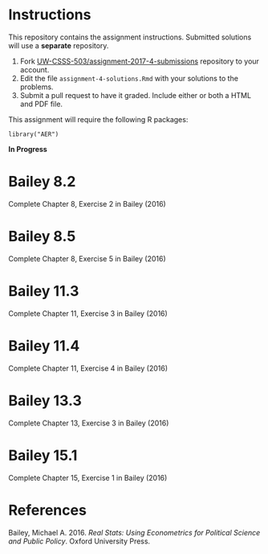 Instructions
============

This repository contains the assignment instructions. Submitted
solutions will use a **separate** repository.

1.  Fork
    [UW-CSSS-503/assignment-2017-4-submissions](https://github.com/UW-CSSS-503/assignment-2017-3-submissions)
    repository to your account.
2.  Edit the file `assignment-4-solutions.Rmd` with your solutions to
    the problems.
3.  Submit a pull request to have it graded. Include either or both a
    HTML and PDF file.

This assignment will require the following R packages:

    library("AER")

**In Progress**

Bailey 8.2
==========

Complete Chapter 8, Exercise 2 in Bailey (2016)

Bailey 8.5
==========

Complete Chapter 8, Exercise 5 in Bailey (2016)

Bailey 11.3
===========

Complete Chapter 11, Exercise 3 in Bailey (2016)

Bailey 11.4
===========

Complete Chapter 11, Exercise 4 in Bailey (2016)

Bailey 13.3
===========

Complete Chapter 13, Exercise 3 in Bailey (2016)

Bailey 15.1
===========

Complete Chapter 15, Exercise 1 in Bailey (2016)

References
==========

Bailey, Michael A. 2016. *Real Stats: Using Econometrics for Political
Science and Public Policy*. Oxford University Press.
